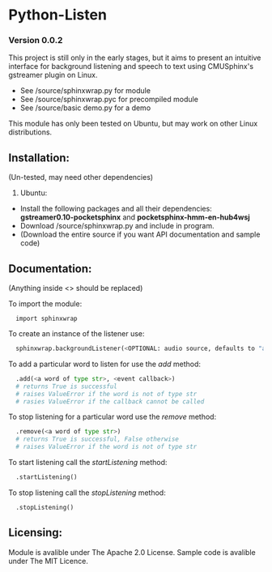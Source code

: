 # Python-Listen
### Version 0.0.2
This project is still only in the early stages, but it aims to present an intuitive interface for background listening and speech to text using CMUSphinx's gstreamer plugin on Linux.


* See /source/sphinxwrap.py for module
* See /source/sphinxwrap.pyc for precompiled module
* See /source/basic demo.py for a demo


This module has only been tested on Ubuntu, but may work on other Linux distributions.

## Installation:
(Un-tested, may need other dependencies)

1.  Ubuntu:
  *  Install the following packages and all their dependencies: **gstreamer0.10-pocketsphinx** and **pocketsphinx-hmm-en-hub4wsj**
  *  Download /source/sphinxwrap.py and include in program.
  *  (Download the entire source if you want API documentation and sample code)

## Documentation:
(Anything inside <> should be replaced)

To import the module:
```
  import sphinxwrap
```

To create an instance of the listener use:
```python
  sphinxwrap.backgroundListener(<OPTIONAL: audio source, defaults to "alsasrc">)
```

To add a particular word to listen for use the *add* method:
```python
  .add(<a word of type str>, <event callback>)
  # returns True is successful
  # raises ValueError if the word is not of type str
  # rasies ValueError if the callback cannot be called
```

To stop listening for a particular word use the *remove* method:
```python
  .remove(<a word of type str>)
  # returns True is successful, False otherwise
  # raises ValueError if the word is not of type str
```

To start listening call the *startListening* method:
```python
  .startListening()
```

To stop listening call the *stopListening* method:
```python
  .stopListening()
```

## Licensing:
Module is avalible under The Apache 2.0 License.
Sample code is avalible under The MIT Licence.
